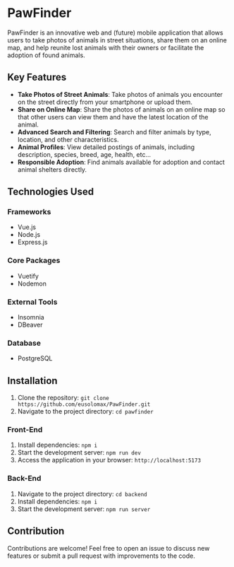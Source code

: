 # PawFinder

PawFinder is an innovative web and (future) mobile application that allows users to take photos of animals in street situations, share them on an online map, and help reunite lost animals with their owners or facilitate the adoption of found animals.

## Key Features

- **Take Photos of Street Animals**: Take photos of animals you encounter on the street directly from your smartphone or upload them.
- **Share on Online Map**: Share the photos of animals on an online map so that other users can view them and have the latest location of the animal.
- **Advanced Search and Filtering**: Search and filter animals by type, location, and other characteristics.
- **Animal Profiles**: View detailed postings of animals, including description, species, breed, age, health, etc...
- **Responsible Adoption**: Find animals available for adoption and contact animal shelters directly.

## Technologies Used

### Frameworks
- Vue.js
- Node.js
- Express.js

### Core Packages
- Vuetify
- Nodemon

### External Tools
- Insomnia
- DBeaver

### Database
- PostgreSQL

## Installation
1. Clone the repository: `git clone https://github.com/eusolomax/PawFinder.git`
2. Navigate to the project directory: `cd pawfinder`

### Front-End
1. Install dependencies: `npm i`
2. Start the development server: `npm run dev`
3. Access the application in your browser: `http://localhost:5173`

### Back-End
1. Navigate to the project directory: `cd backend`
2. Install dependencies: `npm i`
3. Start the development server: `npm run server`

## Contribution

Contributions are welcome! Feel free to open an issue to discuss new features or submit a pull request with improvements to the code.
